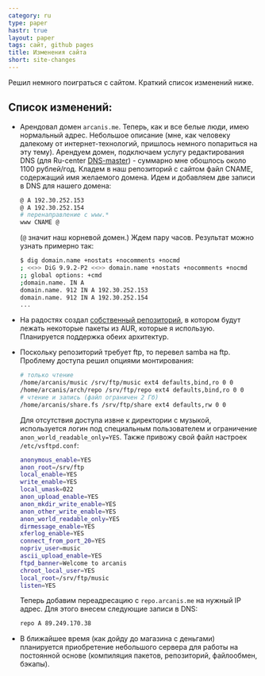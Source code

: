 ```yaml
---
category: ru
type: paper
hastr: true
layout: paper
tags: сайт, github pages
title: Изменения сайта
short: site-changes
---
```

Решил немного поиграться с сайтом. Краткий список изменений ниже.

<!--more-->

## <a href="#list" class="anchor" id="list"><span class="octicon octicon-link"></span></a>Cписок изменений:

* Арендовал домен `arcanis.me`. Теперь, как и все белые люди, имею нормальный адрес. Небольшое описание (мне, как человеку далекому от интернет-технологий, пришлось немного попариться на эту тему). Арендуем домен, подключаем услугу редактирования DNS (для Ru-center [DNS-master](//www.nic.ru/dns/service/dns_hosting/ "Сервис")) - суммарно мне обошлось около 1100 рублей/год. Кладем в наш репозиторий с сайтом файл CNAME, содержащий имя желаемого домена. Идем и добавляем две записи в DNS для нашего домена:

    ```bash
    @ A 192.30.252.153
    @ A 192.30.252.154
    # перенаправление с www.*
    www CNAME @
    ```

    (`@` значит наш корневой домен.) Ждем пару часов. Результат можно узнать примерно так:

    ```bash
    $ dig domain.name +nostats +nocomments +nocmd
    ; <<>> DiG 9.9.2-P2 <<>> domain.name +nostats +nocomments +nocmd
    ;; global options: +cmd
    ;domain.name. IN A
    domain.name. 912 IN A 192.30.252.153
    domain.name. 912 IN A 192.30.252.154
    ...
    ```

* На радостях создал [собственный репозиторий](ftp://repo.arcanis.me/repo "Репозиторий"), в котором будут лежать некоторые пакеты из AUR, которые я использую. Планируется поддержка обеих архитектур.
* Поскольку репозиторий требует ftp, то перевел samba на ftp. Проблему доступа решил опциями монтирования:

    ```bash
    # только чтение
    /home/arcanis/music /srv/ftp/music ext4 defaults,bind,ro 0 0
    /home/arcanis/arch/repo /srv/ftp/repo ext4 defaults,bind,ro 0 0
    # чтение и запись (файл ограничен 2 Гб)
    /home/arcanis/share.fs /srv/ftp/share ext4 defaults,rw 0 0
    ```

    Для отсутствия доступа извне к директории с музыкой, используется логин под специальным пользователем и ограничение `anon_world_readable_only=YES`. Также привожу свой файл настроек `/etc/vsftpd.conf`:

    ```bash
    anonymous_enable=YES
    anon_root=/srv/ftp
    local_enable=YES
    write_enable=YES
    local_umask=022
    anon_upload_enable=YES
    anon_mkdir_write_enable=YES
    anon_other_write_enable=YES
    anon_world_readable_only=YES
    dirmessage_enable=YES
    xferlog_enable=YES
    connect_from_port_20=YES
    nopriv_user=music
    ascii_upload_enable=YES
    ftpd_banner=Welcome to arcanis
    chroot_local_user=YES
    local_root=/srv/ftp/music
    listen=YES
    ```

    Теперь добавим переадресацию с `repo.arcanis.me` на нужный IP адрес. Для этого внесем следующие записи в DNS:

    ```bash
    repo A 89.249.170.38
    ```

*   В ближайшее время (как дойду до магазина с деньгами) планируется приобретение небольшого сервера для работы на постоянной основе (компиляция пакетов, репозиторий, файлообмен, бэкапы).
